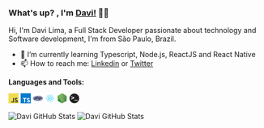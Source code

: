 ### What's up? , I'm [Davi!](https://davilima99.github.io/davilima-page/) 🖖🏼


Hi, I'm Davi Lima, a Full Stack Developer passionate about technology and Software development, I'm from São Paulo, Brazil. 

- 🌱 I’m currently learning Typescript, Node.js, ReactJS and React Native
- 📫 How to reach me:  [Linkedin](https://www.linkedin.com/in/davilima99/) or [Twitter](https://twitter.com/_davilima99)


**Languages and Tools:** 

<code><img height="20" src="https://raw.githubusercontent.com/github/explore/80688e429a7d4ef2fca1e82350fe8e3517d3494d/topics/javascript/javascript.png"></code>
<code><img height="20" src="https://raw.githubusercontent.com/github/explore/80688e429a7d4ef2fca1e82350fe8e3517d3494d/topics/typescript/typescript.png"></code>
<code><img height="20" src="https://raw.githubusercontent.com/github/explore/80688e429a7d4ef2fca1e82350fe8e3517d3494d/topics/php/php.png"></code>
<code><img height="20" src="https://raw.githubusercontent.com/github/explore/80688e429a7d4ef2fca1e82350fe8e3517d3494d/topics/react/react.png"></code>
<code><img height="20" src="https://raw.githubusercontent.com/github/explore/80688e429a7d4ef2fca1e82350fe8e3517d3494d/topics/nodejs/nodejs.png"></code>
<code><img height="20" src="https://raw.githubusercontent.com/github/explore/80688e429a7d4ef2fca1e82350fe8e3517d3494d/topics/terminal/terminal.png"></code>

![Davi GitHub Stats](https://github-readme-stats.vercel.app/api?username=davilima99&include_all_commits=true&show_icons=true&theme=radical)
![Davi GitHub Stats](https://github-readme-stats.vercel.app/api/top-langs/?username=davilima99&show_icons=true&layout=compact&theme=radical)

